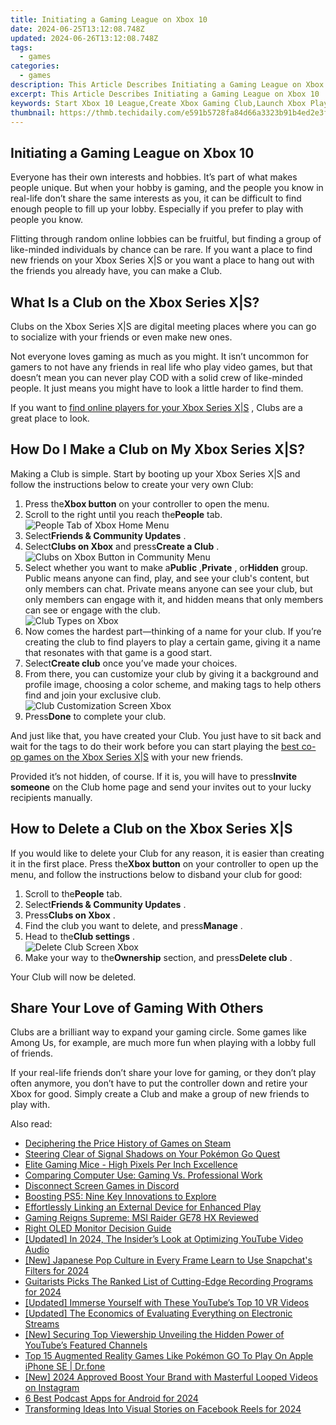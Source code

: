 ```yaml
---
title: Initiating a Gaming League on Xbox 10
date: 2024-06-25T13:12:08.748Z
updated: 2024-06-26T13:12:08.748Z
tags:
  - games
categories:
  - games
description: This Article Describes Initiating a Gaming League on Xbox 10
excerpt: This Article Describes Initiating a Gaming League on Xbox 10
keywords: Start Xbox 10 League,Create Xbox Gaming Club,Launch Xbox Players Group,Form Xbox 10 Tournament,Establish Xbox Competition,Initiate Xbox Player League,Begin Xbox Community Event
thumbnail: https://thmb.techidaily.com/e591b5728fa84d66a3323b91b4ed2e3f5b0efaa53a757d0b8f7bbc674ee0d976.jpg
---
```


## Initiating a Gaming League on Xbox 10

 Everyone has their own interests and hobbies. It’s part of what makes people unique. But when your hobby is gaming, and the people you know in real-life don’t share the same interests as you, it can be difficult to find enough people to fill up your lobby. Especially if you prefer to play with people you know.

 Flitting through random online lobbies can be fruitful, but finding a group of like-minded individuals by chance can be rare. If you want a place to find new friends on your Xbox Series X|S or you want a place to hang out with the friends you already have, you can make a Club.

## What Is a Club on the Xbox Series X|S?

 Clubs on the Xbox Series X|S are digital meeting places where you can go to socialize with your friends or even make new ones.

 Not everyone loves gaming as much as you might. It isn’t uncommon for gamers to not have any friends in real life who play video games, but that doesn’t mean you can never play COD with a solid crew of like-minded people. It just means you might have to look a little harder to find them.

 If you want to [find online players for your Xbox Series X|S](https://www.makeuseof.com/how-to-find-online-players-on-xbox-series-xs/) , Clubs are a great place to look.

## How Do I Make a Club on My Xbox Series X|S?

 Making a Club is simple. Start by booting up your Xbox Series X|S and follow the instructions below to create your very own Club:

1. Press the**Xbox button** on your controller to open the menu.
2. Scroll to the right until you reach the**People** tab.  
![People Tab of Xbox Home Menu](https://static1.makeuseofimages.com/wordpress/wp-content/uploads/2023/09/people-tab-of-xbox-home-menu.jpg)
3. Select**Friends & Community Updates** .
4. Select**Clubs on Xbox** and press**Create a Club** .  
![Clubs on Xbox Button in Community Menu](https://static1.makeuseofimages.com/wordpress/wp-content/uploads/2023/09/clubs-on-xbox-button-in-community-menu.jpg)
5. Select whether you want to make a**Public** ,**Private** , or**Hidden** group. Public means anyone can find, play, and see your club's content, but only members can chat. Private means anyone can see your club, but only members can engage with it, and hidden means that only members can see or engage with the club.  
![Club Types on Xbox](https://static1.makeuseofimages.com/wordpress/wp-content/uploads/2023/09/club-types-on-xbox.jpg)
6. Now comes the hardest part—thinking of a name for your club. If you’re creating the club to find players to play a certain game, giving it a name that resonates with that game is a good start.
7. Select**Create club** once you’ve made your choices.
8. From there, you can customize your club by giving it a background and profile image, choosing a color scheme, and making tags to help others find and join your exclusive club.  
![Club Customization Screen Xbox](https://static1.makeuseofimages.com/wordpress/wp-content/uploads/2023/09/club-customization-screen-xbox.jpg)
9. Press**Done** to complete your club.

 And just like that, you have created your Club. You just have to sit back and wait for the tags to do their work before you can start playing the [best co-op games on the Xbox Series X|S](https://www.makeuseof.com/best-couch-co-op-games-for-xbox-series-x-s/) with your new friends.

 Provided it’s not hidden, of course. If it is, you will have to press**Invite someone** on the Club home page and send your invites out to your lucky recipients manually.

## How to Delete a Club on the Xbox Series X|S

 If you would like to delete your Club for any reason, it is easier than creating it in the first place. Press the**Xbox button** on your controller to open up the menu, and follow the instructions below to disband your club for good:

1. Scroll to the**People** tab.
2. Select**Friends & Community Updates** .
3. Press**Clubs on Xbox** .
4. Find the club you want to delete, and press**Manage** .
5. Head to the**Club settings** .  
![Delete Club Screen Xbox](https://static1.makeuseofimages.com/wordpress/wp-content/uploads/2023/09/delete-club-screen-xbox.jpg)
6. Make your way to the**Ownership** section, and press**Delete club** .

Your Club will now be deleted.

## Share Your Love of Gaming With Others

 Clubs are a brilliant way to expand your gaming circle. Some games like Among Us, for example, are much more fun when playing with a lobby full of friends.

 If your real-life friends don’t share your love for gaming, or they don’t play often anymore, you don’t have to put the controller down and retire your Xbox for good. Simply create a Club and make a group of new friends to play with.


<ins class="adsbygoogle"
     style="display:block"
     data-ad-format="autorelaxed"
     data-ad-client="ca-pub-7571918770474297"
     data-ad-slot="1223367746"></ins>



<ins class="adsbygoogle"
     style="display:block"
     data-ad-client="ca-pub-7571918770474297"
     data-ad-slot="8358498916"
     data-ad-format="auto"
     data-full-width-responsive="true"></ins>

<span class="atpl-alsoreadstyle">Also read:</span>
<div><ul>
<li><a href="https://games-able.techidaily.com/deciphering-the-price-history-of-games-on-steam/"><u>Deciphering the Price History of Games on Steam</u></a></li>
<li><a href="https://games-able.techidaily.com/steering-clear-of-signal-shadows-on-your-pokemon-go-quest/"><u>Steering Clear of Signal Shadows on Your Pokémon Go Quest</u></a></li>
<li><a href="https://games-able.techidaily.com/elite-gaming-mice-high-pixels-per-inch-excellence/"><u>Elite Gaming Mice - High Pixels Per Inch Excellence</u></a></li>
<li><a href="https://games-able.techidaily.com/comparing-computer-use-gaming-vs-professional-work/"><u>Comparing Computer Use: Gaming Vs. Professional Work</u></a></li>
<li><a href="https://games-able.techidaily.com/disconnect-screen-games-in-discord/"><u>Disconnect Screen Games in Discord</u></a></li>
<li><a href="https://games-able.techidaily.com/boosting-ps5-nine-key-innovations-to-explore/"><u>Boosting PS5: Nine Key Innovations to Explore</u></a></li>
<li><a href="https://games-able.techidaily.com/effortlessly-linking-an-external-device-for-enhanced-play/"><u>Effortlessly Linking an External Device for Enhanced Play</u></a></li>
<li><a href="https://games-able.techidaily.com/gaming-reigns-supreme-msi-raider-ge78-hx-reviewed/"><u>Gaming Reigns Supreme: MSI Raider GE78 HX Reviewed</u></a></li>
<li><a href="https://games-able.techidaily.com/right-oled-monitor-decision-guide/"><u>Right OLED Monitor Decision Guide</u></a></li>
<li><a href="https://youtube-web.techidaily.com/ed-in-2024-the-insiders-look-at-optimizing-youtube-video-audio/"><u>[Updated] In 2024, The Insider’s Look at Optimizing YouTube Video Audio</u></a></li>
<li><a href="https://snapchat-videos.techidaily.com/new-japanese-pop-culture-in-every-frame-learn-to-use-snapchats-filters-for-2024/"><u>[New] Japanese Pop Culture in Every Frame  Learn to Use Snapchat's Filters for 2024</u></a></li>
<li><a href="https://audio-shaping.techidaily.com/guitarists-picks-the-ranked-list-of-cutting-edge-recording-programs-for-2024/"><u>Guitarists Picks The Ranked List of Cutting-Edge Recording Programs for 2024</u></a></li>
<li><a href="https://youtube-webster.techidaily.com/ed-immerse-yourself-with-these-youtubes-top-10-vr-videos/"><u>[Updated] Immerse Yourself with These YouTube’s Top 10 VR Videos</u></a></li>
<li><a href="https://facebook-video-footage.techidaily.com/updated-the-economics-of-evaluating-everything-on-electronic-streams/"><u>[Updated] The Economics of Evaluating Everything on Electronic Streams</u></a></li>
<li><a href="https://youtube-help.techidaily.com/new-securing-top-viewership-unveiling-the-hidden-power-of-youtubes-featured-channels/"><u>[New] Securing Top Viewership  Unveiling the Hidden Power of YouTube’s Featured Channels</u></a></li>
<li><a href="https://ios-pokemon-go.techidaily.com/top-15-augmented-reality-games-like-pokemon-go-to-play-on-apple-iphone-se-drfone-by-drfone-virtual-ios/"><u>Top 15 Augmented Reality Games Like Pokémon GO To Play On Apple iPhone SE | Dr.fone</u></a></li>
<li><a href="https://instagram-video-files.techidaily.com/new-2024-approved-boost-your-brand-with-masterful-looped-videos-on-instagram/"><u>[New] 2024 Approved  Boost Your Brand with Masterful Looped Videos on Instagram</u></a></li>
<li><a href="https://extra-skills.techidaily.com/6-best-podcast-apps-for-android-for-2024/"><u>6 Best Podcast Apps for Android for 2024</u></a></li>
<li><a href="https://facebook-videos.techidaily.com/transforming-ideas-into-visual-stories-on-facebook-reels-for-2024/"><u>Transforming Ideas Into Visual Stories on Facebook Reels for 2024</u></a></li>
</ul></div>
